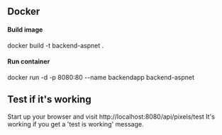 ## Docker

#### Build image
docker build -t backend-aspnet .

#### Run container
docker run -d -p 8080:80 --name backendapp backend-aspnet

## Test if it's working
Start up your browser and visit http://localhost:8080/api/pixels/test
It's working if you get a 'test is working' message.